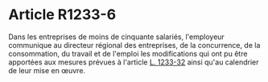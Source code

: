 # Article R1233-6

Dans les entreprises de moins de cinquante salariés, l'employeur communique au directeur régional des entreprises, de la concurrence, de la consommation, du travail et de l'emploi les modifications qui ont pu être apportées aux mesures prévues à l'article [L. 1233-32][1] ainsi qu'au calendrier de leur mise en œuvre.

 [1]: /affichCodeArticle.do?cidTexte=LEGITEXT000006072050&idArticle=LEGIARTI000006901044&dateTexte=&categorieLien=cid